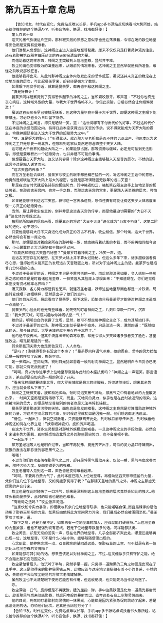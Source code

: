 # 第九百五十章 危局
        【告知书友，时代在变化，免费站点难以长存，手机app多书源站点切换看书大势所趋，站长给你推荐的这个换源APP，听书音色多、换源、找书都好使！】
       第九百五十章
       滔天的黑气弥漫这片空间，那种寂灭般的邪恶之意似乎也是在荡漾着，令得在场的数位地至尊面色都是变得有些难看。
       他们谁都未曾想到，这神阁之主进入这座地至尊秘藏，原来不仅仅只是打着灵神液的注意，还有着那被第四殿主镇压封印的吞天邪帝遗留的力量。
       而借助着这两样东西，神阁之主突破到上位地至尊，显然并不难。
       牧尘的面色变得极为的凝重起来，从眼前的情况来看，这神阁之主显然早就是有所准备，难怪之前敢说那般狂言。
       他能够看得出来，从此时那神阁之主体内散发出来的恐怖威压，虽说还并未真正的稳定在上位地至尊的层次，可比起曼荼罗来，却已经是强大了数倍。
       如果眼下再交手的话，就算是曼荼罗，都再也不敌这神阁之主。
       “真是好算计！”
       曼荼罗同样是察觉到了变得恐怖起来的神阁之主，当即紧咬银牙，寒声道：“不过你也真是丧心病狂，这种域外族的力量，与我大千世界格格不入，你借此突破，日后必然会让你后悔莫及！”
       虽说这吞天邪帝早已被镇压抹杀，但这种力量毕竟不属于大千世界，即便这神阁之主眼下能够镇压，可必然也会为日后留下隐患。
       不过神阁之主闻言，却只是晒然一笑，道：“这世间哪有不付出代价的好事，不过这种代价还在本座的承受范围之内，待得日后本座获得远古天宫的传承，说不得就能成为天罗大陆的霸主，令我神阁跻身进入这大千世界的超级势力之中。”
       “嘿，真是好大的野心！”听得此话，就连那万圣老祖都是忍不住的讥讽出声，他原本以为这神阁之主只是想要一统北界，但哪料到这家伙竟然还想君临整个天罗大陆。
       这可是大千世界的超级大陆之一，如果能够占据，那等资源与疆域，必定是可怕到无法形容，即便是要堆积出一个超级势力，也并非是不可能的事情。
       但想要霸占天罗大陆，这又谈何容易？除非这神阁之主能够踏入天至尊的层次，不然的话，此言不过是痴人说梦而已。
       “远古天宫的传承？”
       而在万圣老祖讥讽时，曼荼罗与牧尘的眼中却是精芒猛的一闪，听这神阁之主话中的意思，他竟然是知晓这天罗大陆上最大的秘密，也就是那所谓隐匿无数年的远古天宫！
       那是在远古时代就威名赫赫的超级势力，其中强者如云，强如第四殿主这等上位地至尊的超级强者，在那远古天宫内，也非一手之数，而那远古天宫的宫主，更是踏入天至尊的层次，可怕之极。
       如果是能够寻到这远古天宫，获得这一宫传承遗物，恐怕还真有可能让得这天罗大陆再度出现一方真正的超级势力。
       当然，最让得牧尘在意的，倒并非是这远古天宫的传承，而是他最迫切需要的“大日不灭身”进化体的修炼之法。
       按照他所知道的信息来看，想要真正的将这“大日不灭身”进化成为“万古不朽身”，这第二阶段的进化，必不可少。
       只要他能够将大日不灭身进化成为真正的万古不朽身，牧尘相信，那个时候，这大千世界，必然也将会有他一席之地。
       那时，即便是面对着娘亲所在的那神秘一族，他也拥有着抗衡的本钱，而不用再如同如今这般，小心翼翼的连大浮屠塔都不敢轻易动用。
       “你竟然知晓远古天宫的秘密？”曼荼罗盯着神阁之主，冷笑一声，道。
       这远古天宫存在的秘密，在天罗大陆上并不算太过隐秘，但这么多年下来，诸多超级强者费尽心思，但却始终未能真正的发现远古天宫隐匿之地，所以对于这神阁之主的话，曼荼罗也是抱着几分怀疑的心态。
       不过对于曼荼罗的话，神阁之主只是不置可否的一笑，而后他那漆黑如墨，令人感到一些邪恶之感的双目便是盯着诸位地至尊，一抹笑容从其脸庞上浮现出来：“不知道现在，你们还觉得本座没有资格统率北界吗？”
       漫天寂静，各方势力都是鸦雀无声，就连万圣老祖，妖帝这些地至尊面色都是一片铁青，局面转变成眼下这幅模样，显然是出乎了他们的意料。
       他们的目光闪烁，最后看向了曼荼罗，眼下这里，恐怕也只有曼荼罗才能够对神阁之主造成一点威胁了。
       曼荼罗的小脸此时也是有些难看，她死死的盯着神阁之主，片刻后深吸一口气，沉声道：“我大罗天域，可没兴趣与你神阁坑壑一气！”
       她的话，明明白白的表露了立场，显然，她可不想屈居神阁之主之下，成为其帮凶打手。
       不过对于曼荼罗的立场，那神阁之主似乎是并不意外，只是淡淡一笑，漠然的道：“既然如此的话，那今日过后，大罗天域也就不用存在于北界了。”
       他的话平淡传出，但其中流露出来的森寒杀意，却是令得大罗天域诸多强者变了脸色，甚至连牧尘，瞳孔都是猛的一缩。
       其余那些顶尖势力也是面色变幻，人人自危。
       “是吗？！那就得看你有没这个本事了！”曼荼罗同样语气冰寒，她的周身，恐怖的灵力犹如风暴一般的呼啸了起来，撕裂空间。
       她一步跨出，空间动荡，锐利目光犹如雷霆一般的射向神阁之主，显然是明白今日妥协已无可能，那就只有死战到底了！
       “呵呵，真以为你这半步上位地至尊就能与此时的本座抗衡吗？”神阁之主一声轻笑，那言语之间，杀意却是宛如实质一般的弥漫了开来。
       “看来我神阁欲要统率北界，你大罗天域就是最大的绊脚石，将你清除掉后，想来其余势力，应当就会顺从下来了。”
       神阁之主微微笑着，旋即袖袍挥动，顿时间滔天黑气涌动，那黑气之中有着诡异的力量散发出来，一时间天空都是变得污秽下来，而且，天地间的灵力，似乎也是在此时被逐渐的污染，这些被污染的灵力，即便是地至尊级别的强者也是无法再将其操控…
       曼荼罗望着那逐渐污秽的天地，面色也是愈发的难看，这神阁之主竟然是打算借助这种域外族的力量，将这片空间尽数的污染，到时候这里就犹如是囚笼一般，他们想逃都无法逃出。
       “诸位，一起出手，撕裂空间撤退，只要能够离开此处，到时候将消息传出去，到时候看他神阁还如何在北界立足！”妖帝眼神变幻，旋即厉声喝道。
       在这大千世界，诸多生灵都是对那域外族极度的戒备，一旦这神阁之主的手段败露，必然会引来诸多势力围剿，到时候恐怕连北界之外的那些顶尖势力，也不会坐视不管。
       “一起出手！”
       那万圣老祖等人也是明白过来，当即不再犹豫，竟是齐齐出手，可怕的灵力晶虹呼啸而出，狠狠的轰击在那弥漫的邪恶黑气之上。
       嗤嗤！
       不过当他们的攻击落在那黑气之上时，却只是将黑气震散开来，仅仅一瞬，黑气再度席卷而来，那种污染力度，反而变得更为的强横。
       万圣老祖等人见到这一幕，面色皆是变得难看起来。
       “呵呵，不要再白费力气了，此时本座已踏入上位地至尊，再借助这吞天邪帝遗留的力量，凭你们这几位下位地至尊，又如何能奈何得了我？”在那铺天盖地的黑气之外，神阁之主那虚无缥缈的声音传来。
       牧尘也是在此时轻吸了一口冷气，想来是没料到这上位地至尊的层次竟然会如此的强大…他转头看向曼荼罗，此时的后者也是脸色难看。
       “有破局之法吗？”牧尘低声问道。
       “这家伙如今实力暴涨，即便我与其余几位地至尊联手，也只能堪堪自保…而且最棘手的是他动用了那吞天邪帝的力量，如果任由他将此方空间灵力污染，我们最后必然会被围困至死。”曼荼罗咬了咬牙，道。
       “眼下之局，还是力量不足，如果再有一位地至尊的加入，应该就能打破僵持。”上位地至尊的力量虽强，但也不是强到没有底线，若是下位地至尊数量多的话，同样能够抗衡。
       牧尘闻言，却是无奈的苦笑一声，现在北界的地至尊，几乎全部都齐聚此处，哪里还能够再出现一位，这地至尊，可不是什么小猫小狗，能够随随便便出现的。
       心念到此，他神色突然一动，双目微眯的望向遥远处，在那石岛的上空，可不就是有着一位堪比上位地至尊的灵傀吗？
       如果能够将其引动的话，想来应该足以对付神阁之主，不过…这灵傀似乎只有守护之能，绝不会踏出那石岛范围之外。
       牧尘紧皱着眉头，他沉吟了半晌，突然手掌一握，只见得一道黝黑的三角之物便是出现在了其手中，这正是他得来的那神秘黑铁三角，此物应该与这座地至尊秘藏有着不小的关系，不然的话，先前也不会助牧尘轻易的将那古老陶罐捕获。
       虽然牧尘也不太清楚眼下使用它能否有作用，但这般绝境，也只能死马当作活马医了。
       呼。
       牧尘深吸一口气，旋即便是不再犹豫，猛的屈指一弹，手中这黑铁便是化为一道黑光暴射而出，趁着那黑气尚未彻底聚拢，然后闪电般的暴射而出，直奔远处石岛上空那灵傀而去。
       他的目光，死死的盯着那射向灵傀的一抹黑光，心脏都是因为紧张急促的跳动了起来，若是此法无用的话，恐怕他们此次，还真是会凶险万分了！
       【告知书友，时代在变化，免费站点难以长存，手机app多书源站点切换看书大势所趋，站长给你推荐的这个换源APP，听书音色多、换源、找书都好使！】